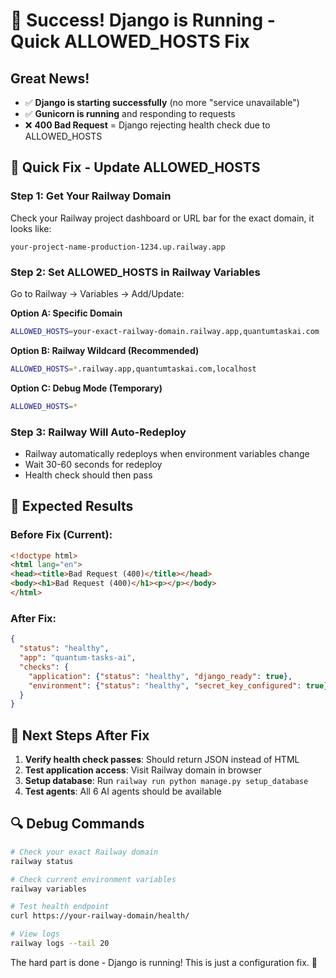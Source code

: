 # 🎉 Success! Django is Running - Quick ALLOWED_HOSTS Fix

## Great News!
- ✅ **Django is starting successfully** (no more "service unavailable")
- ✅ **Gunicorn is running** and responding to requests
- ❌ **400 Bad Request** = Django rejecting health check due to ALLOWED_HOSTS

## 🔧 Quick Fix - Update ALLOWED_HOSTS

### Step 1: Get Your Railway Domain
Check your Railway project dashboard or URL bar for the exact domain, it looks like:
```
your-project-name-production-1234.up.railway.app
```

### Step 2: Set ALLOWED_HOSTS in Railway Variables
Go to Railway → Variables → Add/Update:

**Option A: Specific Domain**
```bash
ALLOWED_HOSTS=your-exact-railway-domain.railway.app,quantumtaskai.com
```

**Option B: Railway Wildcard (Recommended)**
```bash
ALLOWED_HOSTS=*.railway.app,quantumtaskai.com,localhost
```

**Option C: Debug Mode (Temporary)**
```bash
ALLOWED_HOSTS=*
```

### Step 3: Railway Will Auto-Redeploy
- Railway automatically redeploys when environment variables change
- Wait 30-60 seconds for redeploy
- Health check should then pass

## 🎯 Expected Results

### Before Fix (Current):
```html
<!doctype html>
<html lang="en">
<head><title>Bad Request (400)</title></head>
<body><h1>Bad Request (400)</h1><p></p></body>
</html>
```

### After Fix:
```json
{
  "status": "healthy",
  "app": "quantum-tasks-ai", 
  "checks": {
    "application": {"status": "healthy", "django_ready": true},
    "environment": {"status": "healthy", "secret_key_configured": true}
  }
}
```

## 🚀 Next Steps After Fix

1. **Verify health check passes**: Should return JSON instead of HTML
2. **Test application access**: Visit Railway domain in browser
3. **Setup database**: Run `railway run python manage.py setup_database`
4. **Test agents**: All 6 AI agents should be available

## 🔍 Debug Commands

```bash
# Check your exact Railway domain
railway status

# Check current environment variables  
railway variables

# Test health endpoint
curl https://your-railway-domain/health/

# View logs
railway logs --tail 20
```

The hard part is done - Django is running! This is just a configuration fix. 🎯